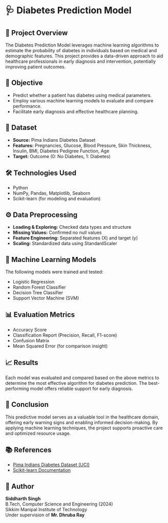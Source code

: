 # 🩺 Diabetes Prediction Model

## 📌 Project Overview
The Diabetes Prediction Model leverages machine learning algorithms to estimate the probability of diabetes in individuals based on medical and demographic features. This project provides a data-driven approach to aid healthcare professionals in early diagnosis and intervention, potentially improving patient outcomes.

## 🧠 Objective
- Predict whether a patient has diabetes using medical parameters.
- Employ various machine learning models to evaluate and compare performance.
- Facilitate early diagnosis and effective healthcare planning.

## 📂 Dataset
- **Source:** Pima Indians Diabetes Dataset
- **Features:** Pregnancies, Glucose, Blood Pressure, Skin Thickness, Insulin, BMI, Diabetes Pedigree Function, Age
- **Target:** Outcome (0: No Diabetes, 1: Diabetes)

## 🛠️ Technologies Used
- Python
- NumPy, Pandas, Matplotlib, Seaborn
- Scikit-learn (for modeling and evaluation)

## ⚙️ Data Preprocessing
- **Loading & Exploring:** Checked data types and structure
- **Missing Values:** Confirmed no null values
- **Feature Engineering:** Separated features (X) and target (y)
- **Scaling:** Standardized data using StandardScaler

## 🤖 Machine Learning Models
The following models were trained and tested:
- Logistic Regression
- Random Forest Classifier
- Decision Tree Classifier
- Support Vector Machine (SVM)

## 📊 Evaluation Metrics
- Accuracy Score
- Classification Report (Precision, Recall, F1-score)
- Confusion Matrix
- Mean Squared Error (for comparison insight)

## 📈 Results
Each model was evaluated and compared based on the above metrics to determine the most effective algorithm for diabetes prediction. The best-performing model offers reliable support for early diagnosis.

## 🧾 Conclusion
This predictive model serves as a valuable tool in the healthcare domain, offering early warning signs and enabling informed decision-making. By applying machine learning techniques, the project supports proactive care and optimized resource usage.

## 📚 References
- [Pima Indians Diabetes Dataset (UCI)](https://archive.ics.uci.edu/ml/datasets/Pima+Indians+Diabetes)
- [Scikit-learn Documentation](https://scikit-learn.org/stable/)

## 👤 Author
**Siddharth Singh**  
B.Tech, Computer Science and Engineering (2024)  
Sikkim Manipal Institute of Technology  
Under supervision of **Mr. Dhruba Ray**
